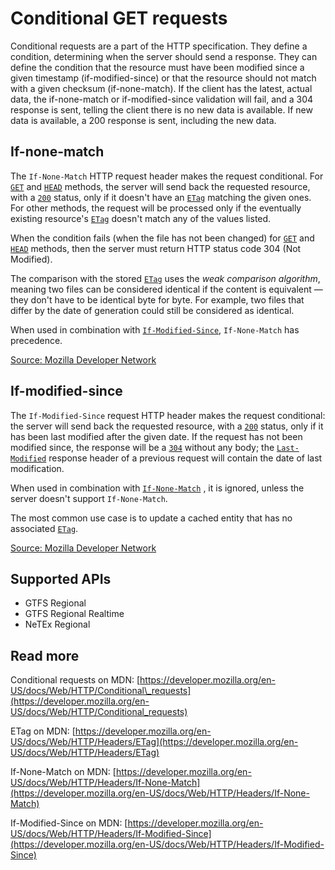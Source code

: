 # Conditional GET requests

Conditional requests are a part of the HTTP specification. They define a condition, determining when the server should
send a response. They can define the condition that the resource must have been modified since a given timestamp
\(if-modified-since\) or that the resource should not match with a given checksum \(if-none-match\). If the client has
the latest, actual data, the if-none-match or if-modified-since validation will fail, and a 304 response is sent,
telling the client there is no new data is available. If new data is available, a 200 response is sent, including the
new data.

## If-none-match

The `If-None-Match` HTTP request header makes the request conditional.
For [`GET`](https://developer.mozilla.org/en-US/docs/Web/HTTP/Methods/GET)
and [`HEAD`](https://developer.mozilla.org/en-US/docs/Web/HTTP/Methods/HEAD) methods, the server will send back the
requested resource, with a [`200`](https://developer.mozilla.org/en-US/docs/Web/HTTP/Status/200) status, only if it
doesn't have an [`ETag`](https://developer.mozilla.org/en-US/docs/Web/HTTP/Headers/ETag) matching the given ones. For
other methods, the request will be processed only if the eventually existing
resource's [`ETag`](https://developer.mozilla.org/en-US/docs/Web/HTTP/Headers/ETag) doesn't match any of the values
listed.

When the condition fails \(when the file has not been changed\)
for [`GET`](https://developer.mozilla.org/en-US/docs/Web/HTTP/Methods/GET)
and [`HEAD`](https://developer.mozilla.org/en-US/docs/Web/HTTP/Methods/HEAD) methods, then the server must return HTTP
status code 304 \(Not Modified\).

The comparison with the stored [`ETag`](https://developer.mozilla.org/en-US/docs/Web/HTTP/Headers/ETag) uses the _weak
comparison algorithm_, meaning two files can be considered identical if the content is equivalent — they don't have to
be identical byte for byte. For example, two files that differ by the date of generation could still be considered as
identical.

When used in combination
with [`If-Modified-Since`](https://developer.mozilla.org/en-US/docs/Web/HTTP/Headers/If-Modified-Since), `If-None-Match`
has precedence.

[Source: Mozilla Developer Network](https://developer.mozilla.org/en-US/docs/Web/HTTP/Headers/If-None-Match)

## If-modified-since

The `If-Modified-Since` request HTTP header makes the request conditional: the server will send back the requested
resource, with a [`200`](https://developer.mozilla.org/en-US/docs/Web/HTTP/Status/200) status, only if it has been last
modified after the given date. If the request has not been modified since, the response will be
a [`304`](https://developer.mozilla.org/en-US/docs/Web/HTTP/Status/304) without any body;
the [`Last-Modified`](https://developer.mozilla.org/en-US/docs/Web/HTTP/Headers/Last-Modified) response header of a
previous request will contain the date of last modification.

When used in combination with [`If-None-Match`](https://developer.mozilla.org/en-US/docs/Web/HTTP/Headers/If-None-Match)
, it is ignored, unless the server doesn't support `If-None-Match`.

The most common use case is to update a cached entity that has no
associated [`ETag`](https://developer.mozilla.org/en-US/docs/Web/HTTP/Headers/ETag).

[Source: Mozilla Developer Network](https://developer.mozilla.org/en-US/docs/Web/HTTP/Headers/If-Modified-Since)

## Supported APIs

* GTFS Regional
* GTFS Regional Realtime
* NeTEx Regional

## Read more

Conditional requests on
MDN: [https://developer.mozilla.org/en-US/docs/Web/HTTP/Conditional\_requests](https://developer.mozilla.org/en-US/docs/Web/HTTP/Conditional_requests)

ETag on
MDN: [https://developer.mozilla.org/en-US/docs/Web/HTTP/Headers/ETag](https://developer.mozilla.org/en-US/docs/Web/HTTP/Headers/ETag)

If-None-Match on
MDN: [https://developer.mozilla.org/en-US/docs/Web/HTTP/Headers/If-None-Match](https://developer.mozilla.org/en-US/docs/Web/HTTP/Headers/If-None-Match)

If-Modified-Since on
MDN: [https://developer.mozilla.org/en-US/docs/Web/HTTP/Headers/If-Modified-Since](https://developer.mozilla.org/en-US/docs/Web/HTTP/Headers/If-Modified-Since)

